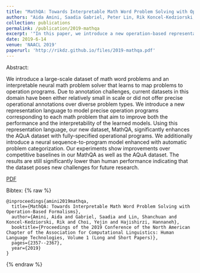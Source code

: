 ```yaml
---
title: "MathQA: Towards Interpretable Math Word Problem Solving with Operation-Based Formalisms"
authors: "Aida Amini, Saadia Gabriel, Peter Lin, Rik Koncel-Kedziorski, Yejin Choi, Hannaneh Hajishirzi"
collection: publications
permalink: /publication/2019-mathqa
excerpt: '"In this paper, we introduce a new operation-based representation language for solving math word problems. We use this representation language to construct MathQA, a new large-scale, diverse dataset of 37k English multiple-choice math word problems covering multiple math domain categories"'
date: 2019-6-14
venue: 'NAACL 2019'
paperurl: 'http://rikdz.github.io/files/2019-mathqa.pdf'
---
```


Abstract:

We introduce a large-scale dataset of math word problems and an interpretable neural math problem solver that learns to map problems to operation programs. Due to annotation challenges, current datasets in this domain have been either relatively small in scale or did not offer precise operational annotations over diverse problem types. We introduce a new representation language to model precise operation programs corresponding to each math problem that aim to improve both the performance and the interpretability of the learned models. Using this representation language, our new dataset, MathQA, significantly enhances the AQuA dataset with fully-specified operational programs. We additionally introduce a neural sequence-to-program model enhanced with automatic problem categorization. Our experiments show improvements over competitive baselines in our MathQA as well as the AQuA dataset. The results are still significantly lower than human performance indicating that the dataset poses new challenges for future research.

[PDF](http://rikdz.github.io/files/2019-mathqa.pdf)

Bibtex:
{% raw %}
```
@inproceedings{amini2019mathqa,
  title={MathQA: Towards Interpretable Math Word Problem Solving with Operation-Based Formalisms},
  author={Amini, Aida and Gabriel, Saadia and Lin, Shanchuan and Koncel-Kedziorski, Rik and Choi, Yejin and Hajishirzi, Hannaneh},
  booktitle={Proceedings of the 2019 Conference of the North American Chapter of the Association for Computational Linguistics: Human Language Technologies, Volume 1 (Long and Short Papers)},
  pages={2357--2367},
  year={2019}
}
```
{% endraw %}

